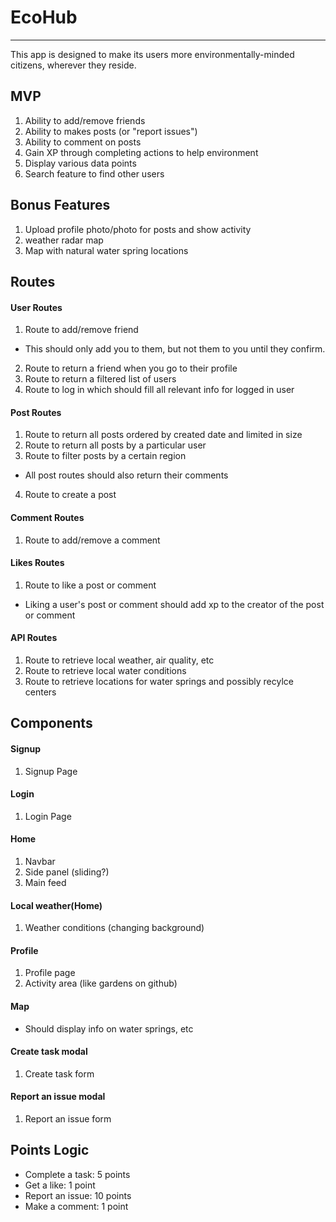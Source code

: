# EcoHub
---

This app is designed to make its users more environmentally-minded citizens, wherever they reside.

## MVP

1. Ability to add/remove friends
2. Ability to makes posts (or "report issues")
3. Ability to comment on posts
4. Gain XP through completing actions to help environment
5. Display various data points
6. Search feature to find other users


## Bonus Features

1. Upload profile photo/photo for posts and show activity
2. weather radar map
3. Map with natural water spring locations

## Routes 

#### User Routes
1. Route to add/remove friend
  - This should only add you to them, but not them to you until they confirm. 
2. Route to return a friend when you go to their profile
3. Route to return a filtered list of users
4. Route to log in which should fill all relevant info for logged in user

#### Post Routes
1. Route to return all posts ordered by created date and limited in size
2. Route to return all posts by a particular user
3. Route to filter posts by a certain region
- All post routes should also return their comments
4. Route to create a post

#### Comment Routes
1. Route to add/remove a comment

#### Likes Routes
1. Route to like a post or comment
- Liking a user's post or comment should add xp to the creator of the post or comment

#### API Routes
1. Route to retrieve local weather, air quality, etc
2. Route to retrieve local water conditions
3. Route to retrieve locations for water springs and possibly recylce centers

## Components

#### Signup
1. Signup Page

#### Login
1. Login Page

#### Home
1. Navbar 
2. Side panel (sliding?)
3. Main feed

#### Local weather(Home)
1. Weather conditions (changing background)

#### Profile
1. Profile page
2. Activity area (like gardens on github)

#### Map 
- Should display info on water springs, etc

#### Create task modal
1. Create task form

#### Report an issue modal
1. Report an issue form


## Points Logic
- Complete a task: 5 points
- Get a like: 1 point
- Report an issue: 10 points
- Make a comment: 1 point